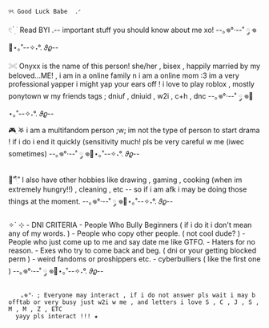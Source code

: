 `` ୨ৎ Good Luck Babe  .ᐟ ``

𓏲 ๋࣭  ࣪ Read BYI .-- important stuff you should know about me xo!
--｡𖦹°‧--˚ ༘ 𖦹🐾⋆｡˚--✧˖°. 𝜗𝜚--

𓏵 Onyxx is the name of this person!
she/her , bisex , happily married by my beloved...ME! , i am in a online family n i am a online mom :3
im  a very professional yapper i might yap your ears off !
i love to play roblox , mostly ponytown w my friends 
tags ; dniuf , dniuid , w2i , c+h , dnc
--｡𖦹°‧--˚ ༘ 𖦹🐾⋆｡˚--✧˖°. 𝜗𝜚--

🎮ִ ࣪𖤐 i am a multifandom person ;w;
im not the type of person to start drama ! if i do i end it quickly (sensitivity much! pls be very careful w me (iwec sometimes)
--｡𖦹°‧--˚ ༘ 𖦹🐾⋆｡˚--✧˖°. 𝜗𝜚--

🍳˚𓍢ִ໋˚ I also have other hobbies like drawing , gaming , cooking (when im extremely hungry!!) , cleaning , etc -- so if i am afk i may be doing those things at the moment.
--｡𖦹°‧--˚ ༘ 𖦹🐾⋆｡˚--✧˖°. 𝜗𝜚--

✧` ⊹  - DNI CRITERIA
      - People Who Bully Beginners ( if i do it i don't mean any of my words. )
      - People who copy other people. ( not cool dude? )
      - People who just come up to me and say date me like GTFO.
      - Haters for no reason.
      - Exes who try to come back and beg. ( dni or your getting blocked perm )
      - weird fandoms or proshippers etc.
      - cyberbulliers ( like the first one )
      --｡𖦹°‧--˚ ༘ 𖦹🐾⋆｡˚--✧˖°. 𝜗𝜚--

      ㅤ｡𖦹°‧ ; Everyone may interact , if i do not answer pls wait i may b offtab or very busy just w2i w me , and letters i love S , C , J , S , M , M , Z , ETC
      yayy pls interact !!! ★
